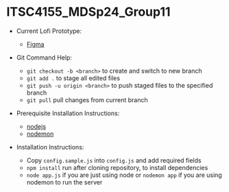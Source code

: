 # ITSC4155_MDSp24_Group11


* Current Lofi Prototype:
    * [Figma](https://www.figma.com/file/OS5jemh1gPtQJ20cy4WhP0/Sweat-Rivals-Lofi?type=design&node-id=0-1&mode=design&t=ATiqHcLSGq3mepPC-0)


* Git Command Help:
    * `git checkout -b <branch>` to create and switch to new branch
    * `git add .` to stage all edited files
    * `git push -u origin <branch>` to push staged files to the specified branch
    * `git pull` pull changes from current branch
      
* Prerequisite Installation Instructions:
   * [nodejs](https://nodejs.org/en/download) 
   * [nodemon](https://www.npmjs.com/package/nodemon)

* Installation Instructions: 
    * Copy `config.sample.js` into `config.js` and add required fields
    * `npm install` run after cloning repository, to install dependencies
    * `node app.js` if you are just using node or `nodemon app` if you are using nodemon to run the server
